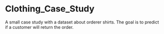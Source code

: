 # Clothing_Case_Study
 A small case study with a dataset about orderer shirts. The goal is to predict if a customer will return the order.
